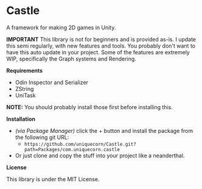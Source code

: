 # Castle

A framework for making 2D games in Unity.

**IMPORTANT**
This library is not for beginners and is provided as-is. I update this semi regularly, with new features and tools. You probably don't want to have this auto update in your project. Some of the features are extremely WIP, specifically the Graph systems and Rendering.

**Requirements**
- Odin Inspector and Serializer
- ZString
- UniTask

**NOTE:** You should probably install those first before installing this.

**Installation**
- *(via Package Manager)* click the + button and install the package from the following git URL:
  - `https://github.com/uniquecorn/Castle.git?path=Packages/com.uniquecorn.castle`
- Or just clone and copy the stuff into your project like a neanderthal.

**License**

This library is under the MIT License.

